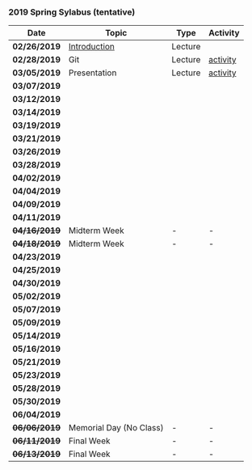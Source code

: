 ### 2019 Spring Sylabus (tentative)

| Date               | Topic                                                                         | Type    | Activity                       |
|--------------------|-------------------------------------------------------------------------------|---------|--------------------------------|
| **02/26/2019**     | [Introduction](https://softsec.kaist.ac.kr/depot/sangkilc/is521/01-Intro.pdf) | Lecture |                                |
| **02/28/2019**     | Git                                                                           | Lecture | [activity](Activities/0228.md) |
| **03/05/2019**     | Presentation                                                                  | Lecture | [activity]()                   |
| **03/07/2019**     |                                                                               |         |                                |
| **03/12/2019**     |                                                                               |         |                                |
| **03/14/2019**     |                                                                               |         |                                |
| **03/19/2019**     |                                                                               |         |                                |
| **03/21/2019**     |                                                                               |         |                                |
| **03/26/2019**     |                                                                               |         |                                |
| **03/28/2019**     |                                                                               |         |                                |
| **04/02/2019**     |                                                                               |         |                                |
| **04/04/2019**     |                                                                               |         |                                |
| **04/09/2019**     |                                                                               |         |                                |
| **04/11/2019**     |                                                                               |         |                                |
| ~~**04/16/2019**~~ | Midterm Week                                                                  | -       | -                              |
| ~~**04/18/2019**~~ | Midterm Week                                                                  | -       | -                              |
| **04/23/2019**     |                                                                               |         |                                |
| **04/25/2019**     |                                                                               |         |                                |
| **04/30/2019**     |                                                                               |         |                                |
| **05/02/2019**     |                                                                               |         |                                |
| **05/07/2019**     |                                                                               |         |                                |
| **05/09/2019**     |                                                                               |         |                                |
| **05/14/2019**     |                                                                               |         |                                |
| **05/16/2019**     |                                                                               |         |                                |
| **05/21/2019**     |                                                                               |         |                                |
| **05/23/2019**     |                                                                               |         |                                |
| **05/28/2019**     |                                                                               |         |                                |
| **05/30/2019**     |                                                                               |         |                                |
| **06/04/2019**     |                                                                               |         |                                |
| ~~**06/06/2019**~~ | Memorial Day (No Class)                                                       | -       | -                              |
| ~~**06/11/2019**~~ | Final Week                                                                    | -       | -                              |
| ~~**06/13/2019**~~ | Final Week                                                                    | -       | -                              |
